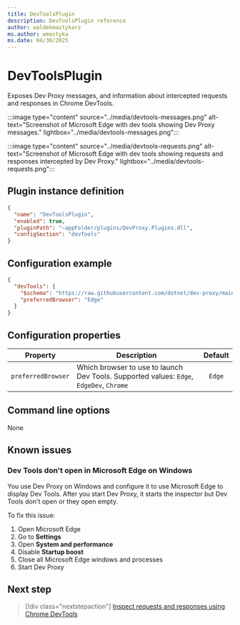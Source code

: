 ```yaml
---
title: DevToolsPlugin
description: DevToolsPlugin reference
author: waldekmastykarz
ms.author: wmastyka
ms.date: 04/30/2025
---
```


# DevToolsPlugin

Exposes Dev Proxy messages, and information about intercepted requests and responses in Chrome DevTools.

:::image type="content" source="../media/devtools-messages.png" alt-text="Screenshot of Microsoft Edge with dev tools showing Dev Proxy messages." lightbox="../media/devtools-messages.png":::

:::image type="content" source="../media/devtools-requests.png" alt-text="Screenshot of Microsoft Edge with dev tools showing requests and responses intercepted by Dev Proxy." lightbox="../media/devtools-requests.png":::

## Plugin instance definition

```json
{
  "name": "DevToolsPlugin",
  "enabled": true,
  "pluginPath": "~appFolder/plugins/DevProxy.Plugins.dll",
  "configSection": "devTools"
}
```

## Configuration example

```json
{
  "devTools": {
    "$schema": "https://raw.githubusercontent.com/dotnet/dev-proxy/main/schemas/v0.29.2/devtoolsplugin.schema.json",
    "preferredBrowser": "Edge"
  }
}
```

## Configuration properties

Property | Description | Default
-------- | ----------- | :-----:
`preferredBrowser` | Which browser to use to launch Dev Tools. Supported values: `Edge`, `EdgeDev`, `Chrome` | `Edge`

## Command line options

None

## Known issues

### Dev Tools don't open in Microsoft Edge on Windows

You use Dev Proxy on Windows and configure it to use Microsoft Edge to display Dev Tools. After you start Dev Proxy, it starts the inspector but Dev Tools don't open or they open empty.

To fix this issue:

1. Open Microsoft Edge
1. Go to **Settings**
1. Open **System and performance**
1. Disable **Startup boost**
1. Close all Microsoft Edge windows and processes
1. Start Dev Proxy

## Next step

> [!div class="nextstepaction"]
> [Inspect requests and responses using Chrome DevTools](../how-to/inspect-requests-responses-chrome-devtools.md)